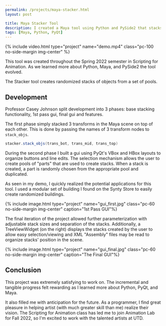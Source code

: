 ```yaml
---
permalink: /projects/maya-stacker.html
layout: post

title: Maya Stacker Tool
description: I created a Maya tool using Python and PySide2 that stacks objects.
tags: [Maya, Python, PyQt]
---
```


{% include video.html type="project" name="demo.mp4" class="pc-100 no-side-margin img-center" %}

This tool was created throughout the Spring 2022 semester in Scripting for Animation. As we learned more about Python, Maya, and PySide2 the tool evolved.

The Stacker tool creates randomized stacks of objects from a set of pools.

## Development

Professor Casey Johnson split development into 3 phases: base stacking functionality, 1st pass gui, final gui and features.

The first phase simply stacked 3 transforms in the Maya scene on top of each other. This is done by passing the names of 3 transform nodes to `stack_objs`.

```java
stacker.stack_objs(trans_bot, trans_mid, trans_top)
```

During the second phase I built a gui using PyQt's VBox and HBox layouts to organize buttons and line edits. The selection mechanism allows the user to create pools of "parts" that are used to create stacks. When a stack is created, a part is randomly chosen from the appropriate pool and duplicated.

As seen in my demo, I quickly realized the potential applications for this tool. I used a modular set of building I found on the Synty Store to easily create randomized buildings.

{% include image.html type="project" name="gui_first.jpg" class="pc-60 no-side-margin img-center" caption="1st Pass GUI"%}

The final iteration of the project allowed further parameterization with adjustable stack sizes and separation of the stacks. Additionally, a TreeViewWidget (on the right) displays the stacks created by the user to allow easy selection/viewing and XML "Assembly" files may be read to organize stacks' position in the scene.

{% include image.html type="project" name="gui_final.jpg" class="pc-60 no-side-margin img-center" caption="The Final GUI"%}

## Conclusion

This project was extremely satisfying to work on. The incremental and tangible progress felt rewarding as I learned more about Python, PyQt, and Maya.

It also filled me with anticipation for the future. As a programmer, I find great pleasure in helping artist (with much greater skill than me) realize their vision. The Scripting for Animation class has led me to join Animation Lab for Fall 2022, so I'm excited to work with the talented artists at UTD.
